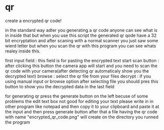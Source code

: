 # qr
create a encrypted qr code!

in the standard way adter you generating a qr code anyone can see what is in inside that but when you use this script the generated qr qode have a 32 bit encryptation and after scaning with a normal scanner you just saw some wierd letter but when you scan the qr with this program you can see whats realey inside this.

first input field : this field is for pasting the encrypted text
start scan button : after clicking this button the camera app will start and you need to scan the qr code with your camera(after detecting qr automaticaly show you the decrypted text)
browse : select the qr file from your files
decrypt : if you using manual input or browse option after selecting file you should pres this button to show you the decrypted data in the last field

for generating qr press the generate button on the left
becuse of some problems the edit text box not good for editing your text please write in in other program like notepad and then copy it to your clipboard and paste it at the input and then press generate button after that a file having the qr code with name "encrypted_qr_code.png" will create on the directory you runned the program
